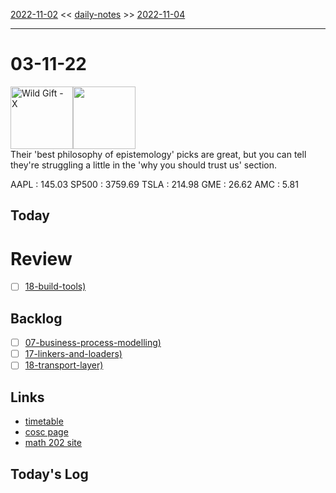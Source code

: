 [2022-11-02](daily_notes/2022-11-02) << [daily-notes](notes/daily-notes.md) >> [2022-11-04](daily_notes/2022-11-04)

---
# 03-11-22
<a href='spotify:album:6a3a1We83O9GOK6S4EyqiP'><img src='https://i.scdn.co/image/8ee051a131eeb4fd3f5d41fd23801eb2aa8642bf' alt='Wild Gift - X' height=100></a><img src='https://imgs.xkcd.com/comics/wirecutter_recommendation.png' height=100>
<br>Their 'best philosophy of epistemology' picks are great, but you can tell they're struggling a little in the 'why you should trust us' section.

AAPL : 145.03 
SP500 : 3759.69 
TSLA : 214.98
GME : 26.62
AMC : 5.81

## Today



# Review
- [ ] [18-build-tools)](notes/18-build-tools.md)

## Backlog
- [ ] [07-business-process-modelling)](notes/07-business-process-modelling.md)
- [ ] [17-linkers-and-loaders)](notes/17-linkers-and-loaders.md)
- [ ] [18-transport-layer)](notes/18-transport-layer.md)

## Links
- [timetable](https://i.imgur.com/9ghbvAG.png)
- [cosc page](https://cosc203.cspages.otago.ac.nz)
- [math 202 site](https://www.maths.otago.ac.nz/?resOLAF)

## Today's Log
